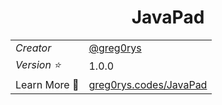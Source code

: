 <center> <h1> JavaPad </h1> </center>


<table>
  <tr>
    <td><i>Creator</i></td>
    <td> <a href='https://www.github.com/greg0rys'> @greg0rys </a></td>
  </tr>

  <tr>
    <td><i>Version ⭐</i></td>
    <td>1.0.0</td>
  </tr>

  <tr>
    <td> Learn More 📖 </td>
    <td><a href='https://www.greg0rys.code'> greg0rys.codes/JavaPad</td>
  </tr>
</table>




  
